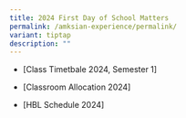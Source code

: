 ```yaml
---
title: 2024 First Day of School Matters
permalink: /amksian-experience/permalink/
variant: tiptap
description: ""
---
```

<ul data-tight="true" class="tight"><li><p>[Class Timetbale 2024, Semester 1]</p></li><li><p>[Classroom Allocation 2024]</p></li><li><p>[HBL Schedule 2024]</p></li></ul><p></p>